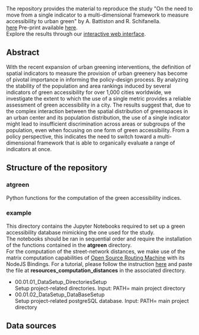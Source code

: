 <p>The repository provides the material to reproduce the study "On the need to move from a single indicator to a multi-dimensional framework to measure accessibility to urban green" by A. Battiston and R. Schifanella. <br>
<a href="https://arxiv.org/abs/2308.05538">here</a>
Pre-print available <a href="https://arxiv.org/abs/2308.05538">here</a>.  <br>
Explore the results through our <a href="http://atgreen.hpc4ai.unito.it/">interactive web interface</a>. <p>


## Abstract
<p> With the recent expansion of urban greening interventions, the definition of spatial indicators to measure the provision of urban greenery has become of pivotal importance in informing the policy-design process. By analyzing the stability of the population and area rankings induced by several indicators of green accessibility for over 1,000 cities worldwide, we investigate the extent to which the use of a single metric provides a reliable assessment of green accessibility in a city. The results suggest that, due to the complex interaction between the spatial distribution of greenspaces in an urban center and its population distribution, the use of a single indicator might lead to insufficient discrimination across areas or subgroups of the population, even when focusing on one form of green accessibility. From a policy perspective, this indicates the need to switch toward a multi-dimensional framework that is able to organically evaluate a range of indicators at once. <p>

## Structure of the repository

### atgreen
<p> Python functions for the computation of the green accessibility indices. <p>  

### example
<p> This directory contains the Jupyter Notebooks required to set up a green accessibility database mimicking the one used for the study. <br>
The notebooks should be ran in sequential order and require the installation of the functions contained in the <b>atgreen</b> directory. <br>
For the computation of the street-network distances, we make use of the matrix computation capabilities of <a href="https://github.com/Project-OSRM/osrm-backend">Open Source Routing Machine</a> with its NodeJS Bindings. For a tutorial, please follow the instruction <a href="https://gis-ops.com/osrm-nodejs-bindings/">here</a> and paste the file at <b>resources_computation_distances</b> in the associated directory. <p>

<ul>
  <li> 00.01.01_DataSetup_DirectoriesSetup </li> Setup project-related directories. Input: PATH= main project directory </li>
  <li> 00.01.02_DataSetup_DataBaseSetup </li> Setup project-related postgreSQL database. Input: PATH= main project directory </li>
</ul>

## Data sources







 
